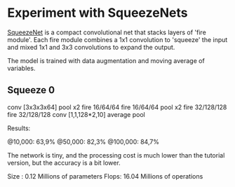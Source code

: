 # Experiment with SqueezeNets

[SqueezeNet](https://arxiv.org/abs/1602.07360) is a compact convolutional net
that stacks layers of 'fire module'. Each fire module combines a 1x1 convolution
to 'squeeze' the input and mixed 1x1 and 3x3 convolutions to expand the output.

The model is trained with data augmentation and moving average of variables.

## Squeeze 0

conv [3x3x3x64]
pool x2
fire 16/64/64
fire 16/64/64
pool x2
fire 32/128/128
fire 32/128/128
conv [1,1,128*2,10]
average pool

Results:

@10,000:  63,9%
@50,000:  82,3%
@100,000: 84,7%

The network is tiny, and the processing cost is much lower than the tutorial
version, but the accuracy is a bit lower.

Size : 0.12 Millions of parameters
Flops: 16.04 Millions of operations
